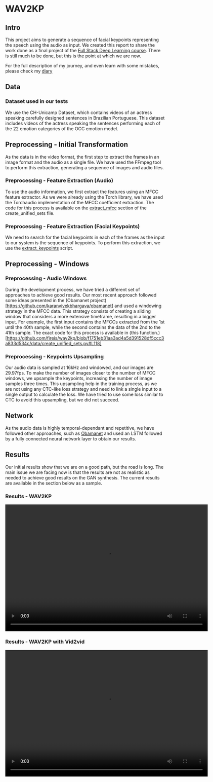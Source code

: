 # WAV2KP

## Intro
This project aims to generate a sequence of facial keypoints representing the speech using the audio as input. 
We created this report to share the work done as a final project of the [Full Stack Deep Learning course](https://fullstackdeeplearning.com/spring2021/). There is still much to be done, but this is the point at which we are now. 

For the full description of my journey, and even learn with some mistakes, please check my [diary](https://github.com/fireis/wav2kp/blob/main/docs/diary.md)

## Data

### Dataset used in our tests
We use the CH-Unicamp Dataset, which contains videos of an actress speaking carefully designed sentences in Brazilian Portuguese. This dataset includes videos of the actress speaking the sentences performing each of the 22 emotion categories of the OCC emotion model.

## Preprocessing - Initial Transformation
As the data is in the video format, the first step to extract the frames in an image format and the audio as a single file. We have used the FFmpeg tool to perform this extraction, generating a sequence of images and audio files. 

### Preprocessing - Feature Extraction (Audio)
To use the audio information, we first extract the features using an MFCC feature extractor. As we were already using the Torch library, we have used the Torchaudio implementation of the MFCC coefficient extraction. The code for this process is available on the [extract_mfcc](https://github.com/fireis/wav2kp/blob/f1751eb31aa3ad4a5d391528df5ccc3a833d534c/data/create_unified_sets.py#L80) section of the create_unified_sets file. 

### Preprocessing - Feature Extraction (Facial Keypoints)
We need to search for the facial keypoints in each of the frames as the input to our system is the sequence of keypoints. To perform this extraction, we use the [extract_keypoints](https://github.com/fireis/wav2kp/blob/main/utils/extract_keypoints.py) script. 

## Preprocessing -  Windows

### Preprocessing - Audio Windows
During the development process, we have tried a different set of approaches to achieve good results. Our most recent approach followed some ideas presented in the (Obamanet project)[https://github.com/karanvivekbhargava/obamanet] and used a windowing strategy in the MFCC data. This strategy consists of creating a sliding window that considers a more extensive timeframe, resulting in a bigger input. For example, the first input contains the MFCCs extracted from the 1st until the 40th sample, while the second contains the data of the 2nd to the 41th sample. The exact code for this process is available in (this function.)[https://github.com/fireis/wav2kp/blob/f1751eb31aa3ad4a5d391528df5ccc3a833d534c/data/create_unified_sets.py#L118] 

### Preprocessing - Keypoints Upsampling
Our audio data is sampled at 16kHz and windowed, and our images are 29.97fps. To make the number of images closer to the number of MFCC windows, we upsample the keypoints, increasing the number of image samples three times. This upsampling help in the training process, as we are not using any CTC-like loss strategy and need to link a single input to a single output to calculate the loss. We have tried to use some loss similar to CTC to avoid this upsampling, but we did not succeed. 

## Network
As the audio data is highly temporal-dependant and repetitive, we have followed other approaches, such as [Obamanet](https://github.com/karanvivekbhargava/obamanet) and used an LSTM followed by a fully connected neural network layer to obtain our results. 

## Results
Our initial results show that we are on a good path, but the road is long. The main issue we are facing now is that the results are not as realistic as needed to achieve good results on the GAN synthesis. The current results are available in the section below as a sample. 

### Results - WAV2KP
<video src="docs/em1_fala1_synth.mp4" width="640" height="400" controls preload></video>


### Results - WAV2KP with Vid2vid
<video src="docs/em1_fala1_v2v.mp4" width="640" height="400" controls preload></video>
